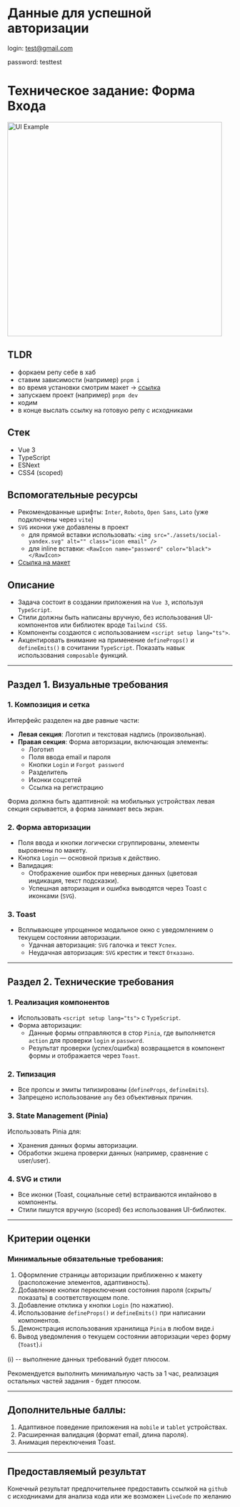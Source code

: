 # Данные для успешной авторизации

login: test@gmail.com

password: testtest

# Техническое задание: Форма Входа

<img src="./wiki/ui_example.png" alt="UI Example" width="480"/>

## TLDR
  - форкаем репу себе в хаб
  - ставим зависимости (например) `pnpm i`
  - во время установки смотрим макет -> [ссылка](https://www.figma.com/design/TK943uETUC5YsWPSUGKukw/Auth-page-UI---test?node-id=0-1&t=IiCvImjwQdEslX8j-1)
  - запускаем проект (например) `pnpm dev`
  - кодим
  - в конце выслать ссылку на готовую репу с исходниками

## Стек
  - Vue 3
  - TypeScript
  - ESNext
  - CSS4 (scoped)

## Вспомогательные ресурсы
  - Рекомендованные шрифты: `Inter`, `Roboto`, `Open Sans`, `Lato` (уже подключены через `vite`)
  - `SVG` иконки уже добавлены в проект
    - для прямой вставки использовать: `<img src="./assets/social-yandex.svg" alt="" class="icon email" />`
    - для inline вставки: `<RawIcon name="password" color="black"></RawIcon>`
  - [Ссылка на макет](https://www.figma.com/design/TK943uETUC5YsWPSUGKukw/Auth-page-UI---test?node-id=0-1&t=IiCvImjwQdEslX8j-1)

## Описание
 - Задача состоит в создании приложения на `Vue 3`, используя `TypeScript`.
 - Стили должны быть написаны вручную, без использования UI-компонентов или библиотек вроде `Tailwind CSS`.
 - Компоненты создаются с использованием `<script setup lang="ts">`.
 - Акцентировать внимание на применение `defineProps()` и `defineEmits()` в сочитании `TypeScript`. Показать навык использования `composable` функций.

---

## Раздел 1. Визуальные требования

### 1. Композиция и сетка
Интерфейс разделен на две равные части:
- **Левая секция**: Логотип и текстовая надпись (произвольная).
- **Правая секция**: Форма авторизации, включающая элементы:
  - Логотип
  - Поля ввода email и пароля
  - Кнопки `Login` и `Forgot password`
  - Разделитель
  - Иконки соцсетей
  - Ссылка на регистрацию

Форма должна быть адаптивной: на мобильных устройствах левая секция скрывается, а форма занимает весь экран.

### 2. Форма авторизации
- Поля ввода и кнопки логически сгруппированы, элементы выровнены по макету.
- Кнопка `Login` — основной призыв к действию.
- Валидация:
  - Отображение ошибок при неверных данных (цветовая индикация, текст подсказки).
  - Успешная авторизация и ошибка выводятся через Toast с иконками (`SVG`).

### 3. Toast
- Всплывающее упрощенное модальное окно с уведомлением о текущем состоянии авторизации.
  - Удачная авторизация: `SVG` галочка и текст `Успех`.
  - Неудачная авторизация: `SVG` крестик и текст `Отказано`.

---

## Раздел 2. Технические требования

### 1. Реализация компонентов
- Использовать `<script setup lang="ts">` с `TypeScript`.
- Форма авторизации:
  - Данные формы отправляются в стор `Pinia`, где выполняется `action` для проверки `login` и `password`.
  - Результат проверки (успех/ошибка) возвращается в компонент формы и отображается через `Toast`.

### 2. Типизация
- Все пропсы и эмиты типизированы (`defineProps`, `defineEmits`).
- Запрещено использование `any` без объективных причин.

### 3. State Management (Pinia)
Использовать Pinia для:
- Хранения данных формы авторизации.
- Обработки экшена проверки данных (например, сравнение с user/user).

### 4. SVG и стили
- Все иконки (Toast, социальные сети) встраиваются инлайново в компоненты.
- Стили пишутся вручную (scoped) без использования UI-библиотек.

---

## Критерии оценки

### Минимальные обязательные требования:
1. Оформление страницы авторизации приближенно к макету (расположение элементов, адаптивность).
2. Добавление кнопки переключения состояния пароля (скрыть/показать) в соответствующем поле.
3. Добавление отклика у кнопки `Login` (по нажатию).
4. Использование `defineProps()` и `defineEmits()` при написании компонентов.
5. Демонстрация использования хранилища `Pinia` в любом виде.ℹ️
6. Вывод уведомления о текущем состоянии авторизации через форму (`Toast`).ℹ️

(ℹ️) -- выполнение данных требований будет плюсом.

Рекомендуется выполнить минимальную часть за 1 час, реализация остальных частей задания - будет плюсом.

---

## Дополнительные баллы:
1. Адаптивное поведение приложения на `mobile` и `tablet` устройствах.
2. Расширенная валидация (формат email, длина пароля).
3. Анимация переключения Toast.

---

## Предоставляемый результат
Конечный результат предпочительнее предоставить ссылкой на `github` с исходниками для анализа кода или же возможен `LiveCode` по желанию
